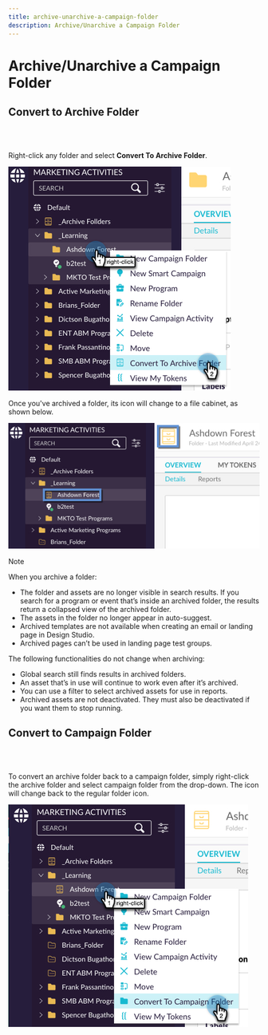 ```yaml
---
title: archive-unarchive-a-campaign-folder
description: Archive/Unarchive a Campaign Folder 
---
```


# Archive/Unarchive a Campaign Folder

## Convert to Archive Folder
<br>&nbsp;

Right-click any folder and select **Convert To Archive Folder**.

   ![Image One](/help/sky/assets/campaign-folders/archive-unarchive-a-campaign-folder/archive-unarchive-a-campaign-folder-1.png)

Once you've archived a folder, its icon will change to a file cabinet, as shown below.

   ![Image Two](/help/sky/assets/campaign-folders/archive-unarchive-a-campaign-folder/archive-unarchive-a-campaign-folder-2.png)

>[!NOTE]
>
>When you archive a folder:
>
>* The folder and assets are no longer visible in search results.
>If you search for a program or event that’s inside an archived
>folder, the results return a collapsed view of the archived
>folder.
>* The assets in the folder no longer appear in auto-suggest.
>* Archived templates are not available when creating an email
>or landing page in Design Studio.
>* Archived pages can’t be used in landing page test groups.
>
>The following functionalities do not change when archiving:
>
>* Global search still finds results in archived folders.
>* An asset that’s in use will continue to work even after it’s
>archived.
>* You can use a filter to select archived assets for use in
>reports.
>* Archived assets are not deactivated. They must also be
>deactivated if you want them to stop running.
>

## Convert to Campaign Folder
<br>&nbsp;

To convert an archive folder back to a campaign folder, simply right-click the archive folder and select campaign folder from the drop-down. The icon will change back to the regular folder icon.

   ![Image Three](/help/sky/assets/campaign-folders/archive-unarchive-a-campaign-folder/archive-unarchive-a-campaign-folder-3.png)
